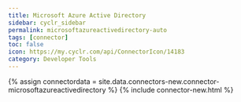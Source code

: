 ```yaml
---
title: Microsoft Azure Active Directory
sidebar: cyclr_sidebar
permalink: microsoftazureactivedirectory-auto
tags: [connector]
toc: false
icon: https://my.cyclr.com/api/ConnectorIcon/14183
category: Developer Tools
---
```

{% assign connectordata = site.data.connectors-new.connector-microsoftazureactivedirectory %}
{% include connector-new.html %}	